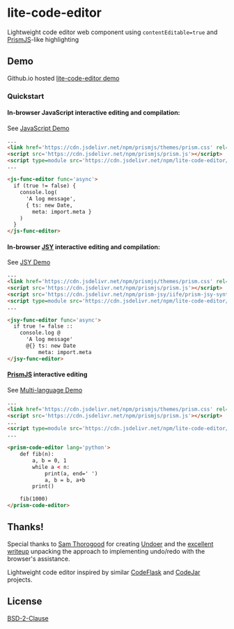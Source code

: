 # lite-code-editor

Lightweight code editor web component using `contentEditable=true` and
[PrismJS][]-like highlighting

  [PrismJS]: https://prismjs.com
  [JSY]: https://jsy-lang.github.io


## Demo

Github.io hosted [lite-code-editor demo](https://shanewholloway.github.io/web-lite-code-editor/)

### Quickstart

#### In-browser JavaScript interactive editing and compilation:

See [JavaScript Demo](https://shanewholloway.github.io/web-lite-code-editor/with_func.html)

```html
...
<link href='https://cdn.jsdelivr.net/npm/prismjs/themes/prism.css' rel='stylesheet' />
<script src='https://cdn.jsdelivr.net/npm/prismjs/prism.js'></script>
<script type=module src='https://cdn.jsdelivr.net/npm/lite-code-editor/esm/js-func-editor.js'></script>
...

<js-func-editor func='async'>
  if (true != false) {
    console.log(
      'A log message',
      { ts: new Date,
        meta: import.meta }
    )
  }
</js-func-editor>
```

#### In-browser [JSY][] interactive editing and compilation:

See [JSY Demo](https://shanewholloway.github.io/web-lite-code-editor/with_jsy_func.html)

```html
...
<link href='https://cdn.jsdelivr.net/npm/prismjs/themes/prism.css' rel='stylesheet' />
<script src='https://cdn.jsdelivr.net/npm/prismjs/prism.js'></script>
<script src='https://cdn.jsdelivr.net/npm/prism-jsy/iife/prism-jsy-syntax.js'></script>
<script type=module src='https://cdn.jsdelivr.net/npm/lite-code-editor/esm/jsy-func-editor.js'></script>
...

<jsy-func-editor func='async'>
  if true != false ::
    console.log @
      'A log message'
      @{} ts: new Date
          meta: import.meta
</jsy-func-editor>
```

#### [PrismJS]() interactive editing

See [Multi-language Demo](https://shanewholloway.github.io/web-lite-code-editor/)

```html
...
<link href='https://cdn.jsdelivr.net/npm/prismjs/themes/prism.css' rel='stylesheet' />
<script src='https://cdn.jsdelivr.net/npm/prismjs/prism.js'></script>
...
<script type=module src='https://cdn.jsdelivr.net/npm/lite-code-editor/esm/prism-editor.js'></script>
...

<prism-code-editor lang='python'>
    def fib(n):
        a, b = 0, 1
        while a < n:
            print(a, end=' ')
            a, b = b, a+b
        print()

    fib(1000)
</prism-code-editor>
```


## Thanks!

Special thanks to [Sam Thorogood][samthor] for creating [Undoer][] and
the [excellent writeup][undoer-article] unpacking the approach to implementing undo/redo with the browser's
assistance.

 [Undoer]: https://github.com/samthor/undoer
 [samthor]: https://github.com/samthor
 [undoer-article]: https://dev.to/chromiumdev/-native-undo--redo-for-the-web-3fl3


Lightweight code editor inspired by similar [CodeFlask][] and [CodeJar][] projects.

 [CodeFlask]: https://kazzkiq.github.io/CodeFlask/
 [CodeJar]: https://medv.io/codejar/


## License

[BSD-2-Clause](./LICENSE)

